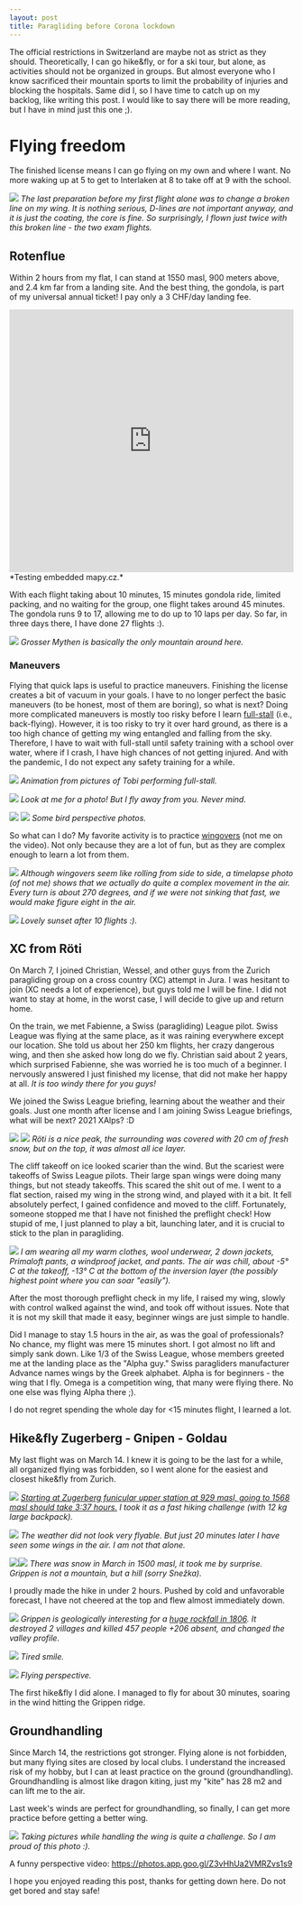 ```yaml
---
layout: post
title: Paragliding before Corona lockdown
---
```



The official restrictions in Switzerland are maybe not as strict as they should. Theoretically, I can go hike&fly, or for a ski tour, but alone, as activities should not be organized in groups. But almost everyone who I know sacrificed their mountain sports to limit the probability of injuries and blocking the hospitals. Same did I, so I have time to catch up on my backlog, like writing this post. I would like to say there will be more reading, but I have in mind just this one ;).

# Flying freedom

The finished license means I can go flying on my own and where I want. No more waking up at 5 to get to Interlaken at 8 to take off at 9 with the school. 

![](https://lh3.googleusercontent.com/iDZna7TvM7Njn71BfNEz5ylHgq5dq5qjmAQEvi4ku5M7-lZnZOj-Kq03rpi9zWG5_qGE5tBSbd9m6Ui70VBIDtkdzkRMndlTCdIVDYyEeFRhWKyA9bQfBQQvLYWJTI82iNapXsUZtcg=w2160-h1440-no)
*The last preparation before my first flight alone was to change a broken line on my wing. It is nothing serious, D-lines are not important anyway, and it is just the coating, the core is fine. So surprisingly, I flown just twice with this broken line - the two exam flights.*

## Rotenflue

Within 2 hours from my flat, I can stand at 1550 masl, 900 meters above, and 2.4 km far from a landing site. And the best thing, the gondola, is part of my universal annual ticket! I pay only a 3 CHF/day landing fee.

<iframe style="border:none" src="https://en.frame.mapy.cz/s/hurezusujo" width="100%" height="466" frameborder="0"></iframe>
*Testing embedded mapy.cz.*

With each flight taking about 10 minutes, 15 minutes gondola ride, limited packing, and no waiting for the group, one flight takes around 45 minutes. The gondola runs 9 to 17, allowing me to do up to 10 laps per day. So far, in three days there, I have done 27 flights :).

![](https://lh3.googleusercontent.com/qzwd5nxUbocNY2FEGIOxdtfrYZDiWjr-CBPvQxAjRSxYBKu4UhpckDdX6pQbclrIsk2E_Cdx6l9HeSX8pPzgjtQ5Ny-Brg1G9j5NdO-u_bzDmbVu72AyWLHZkAX_kxDWsTKCzQFgU3Y=w2160-h1440-no)
*Grosser Mythen is basically the only mountain around here.*

### Maneuvers

Flying that quick laps is useful to practice maneuvers. Finishing the license creates a bit of vacuum in your goals. I have to no longer perfect the basic maneuvers (to be honest, most of them are boring), so what is next? Doing more complicated maneuvers is mostly too risky before I learn [full-stall](https://justacro.com/tricks/english/full-stall) (i.e., back-flying). However, it is too risky to try it over hard ground, as there is a too high chance of getting my wing entangled and falling from the sky. Therefore, I have to wait with full-stall until safety training with a school over water, where if I crash, I have high chances of not getting injured. And with the pandemic, I do not expect any safety training for a while.

![](https://lh3.googleusercontent.com/W6b9qHPAbE5LstoY3sCtrmp0AP64yonvfHMj1Ir3L_ngDFKkVCi9t1HJ0rwo5a5sGriMXwRXjOxMqZWbHsqrYNkFPuUd3uAAXL80UJmi40_51o7tXGTipa8ybHeMqxEfulTLrACmEKo=w808-h540-no)
*Animation from pictures of Tobi performing full-stall.*

![](https://lh3.googleusercontent.com/Vu_QJySA05KiA3hpMJCOf-RlVK7YtZvkxifwoumGPlcRiFtZtO9g4UBCyX556lA0dCtKTk4UgL75Qja4_aob0uYnDyb7eqkAl_Pb7WEBHDAJZx0hU1WcmD2tzUWikqaTkRySVfWSAqs=w2160-h1440-no)
*Look at me for a photo! But I fly away from you. Never mind.*

![](https://lh3.googleusercontent.com/HVTl6_VewbaUrRplShqqybusIwS3R-mE52qyxVb_cqvtuQdlsNZFNQm36MZbg7GK9boN0rkkwBVmtFwfUOsMx7icUKbU9ZcbUHvqcOcQSz4tb2B-YpitQ4ypaL0IZMitNJjtWYQzeE8=w2160-h1440-no)
![](https://lh3.googleusercontent.com/1ANknjsTb7qNjI_3wrA7ppPCugkQOjT1urZW-17WAcjQkE8xO0kd5HcjFvEFNBtN0qwbcUMGOiabX2DlrzYffpg88xDhyqVZFQqgmD5JkCSRTyH2mOESD0lizKSeKI-epyaoXqqT67g=w2160-h1440-no)
*Some bird perspective photos.*

So what can I do? My favorite activity is to practice [wingovers](https://www.youtube.com/watch?v=Yub1L2ClnGM) (not me on the video). Not only because they are a lot of fun, but as they are complex enough to learn a lot from them. 

![](https://www.sportparagliding.com/wp-content/uploads/2010/12/wing-over-k2-1024x943.jpg)
*Although wingovers seem like rolling from side to side, a timelapse photo (of not me) shows that we actually do quite a complex movement in the air. Every turn is about 270 degrees, and if we were not sinking that fast, we would make figure eight in the air.*

![](https://lh3.googleusercontent.com/y4FzRwzhP_Y7W6Bm_PI55ByMyMcUvgU7b0HRXDNZugEAw0VUOHNlBP-dThRrthM_ztJ8cj-KQr5LtOiw1DNFl2sRUdg_N_go-7AfRUMjNZaDBTvwL4fhvktcDiUG6aJa3of6W17eakU=w2160-h1440-no)
*Lovely sunset after 10 flights :).*

## XC from Röti

On March 7, I joined Christian, Wessel, and other guys from the Zurich paragliding group on a cross country (XC) attempt in Jura. I was hesitant to join (XC needs a lot of experience), but guys told me I will be fine. I did not want to stay at home, in the worst case, I will decide to give up and return home.

On the train, we met Fabienne, a Swiss (paragliding) League pilot. Swiss League was flying at the same place, as it was raining everywhere except our location. She told us about her 250 km flights, her crazy dangerous wing, and then she asked how long do we fly. Christian said about 2 years, which surprised Fabienne, she was worried he is too much of a beginner. I nervously answered I just finished my license, that did not make her happy at all. *It is too windy there for you guys!*

We joined the Swiss League briefing, learning about the weather and their goals. Just one month after license and I am joining Swiss League briefings, what will be next? 2021 XAlps? :D

![](https://lh3.googleusercontent.com/dZ5hPFo36RFGuCeR7IgWATMDgvqixmiI9LtfIDu0iQg6ecntvDmWJQr5sjXfDKx91sFIbm0IDHcRvK_jGMjFlKE_9n6VyTKbwret50a1Ditb2O4f232Bb_71htxq4A4kGDg3J30e3dQ=w2560-h673-no)
![](https://lh3.googleusercontent.com/VZaaopXvpIyDd1U0Ic92-icUMpdHZ67-qBvaRkgiVAkPzij8xAHptqEoW8IF8yp7IWI_-kUJC08trg6YF5G1ATGIWsYXCRKM7iT-bXUNQigrUvkdexGzm1NtG-ONQBU4aRdj-QHebUY=w2560-h1440-no)
*Röti is a nice peak, the surrounding was covered with 20 cm of fresh snow, but on the top, it was almost all ice layer.*

The cliff takeoff on ice looked scarier than the wind. But the scariest were takeoffs of Swiss League pilots. Their large span wings were doing many things, but not steady takeoffs. This scared the shit out of me. I went to a flat section, raised my wing in the strong wind, and played with it a bit. It fell absolutely perfect, I gained confidence and moved to the cliff. Fortunately, someone stopped me that I have not finished the preflight check! How stupid of me, I just planned to play a bit, launching later, and it is crucial to stick to the plan in paragliding.

![](https://lh3.googleusercontent.com/k340V1ngUpGNLFXG07L5iFyMvalVQZoLjY3tbEpqYTOhDbx9A9xvu9FiDNKZOzOW65eliQdPrBYaoqBOrlIaA5BgmEKCEOz9fPtCONMJC8fbaXoBCR8-CSkpdHOmMRwhyAwEVoLlLX8=w2560-h1440-no)
*I am wearing all my warm clothes, wool underwear, 2 down jackets, Primaloft pants, a windproof jacket, and pants. The air was chill, about -5° C at the takeoff, -13° C at the bottom of the inversion layer (the possibly highest point where you can soar "easily").*

After the most thorough preflight check in my life, I raised my wing, slowly with control walked against the wind, and took off without issues. Note that it is not my skill that made it easy, beginner wings are just simple to handle.

Did I manage to stay 1.5 hours in the air, as was the goal of professionals? No chance, my flight was mere 15 minutes short. I got almost no lift and simply sank down. Like 1/3 of the Swiss League, whose members greeted me at the landing place as the "Alpha guy." Swiss paragliders manufacturer Advance names wings by the Greek alphabet. Alpha is for beginners - the wing that I fly. Omega is a competition wing, that many were flying there. No one else was flying Alpha there ;).

I do not regret spending the whole day for <15 minutes flight, I learned a lot.

## Hike&fly Zugerberg - Gnipen - Goldau

My last flight was on March 14. I knew it is going to be the last for a while,  all organized flying was forbidden, so I went alone for the easiest and closest hike&fly from Zurich.

![](https://lh3.googleusercontent.com/B74oYh-ks38svzwIJQGadLDkoE86IAyMWQP-FazIriyKUjlJglIIE3Kl32lHI5FyyZ978hP6vni2T2pDD70jO2mUd2cZ3I7dZM1tK7jZALAF89KuuzjQt5ME4NDSsA5dCdO_sJaHFz8=w720-h1280-no)
*[Starting at Zugerberg funicular upper station at 929 masl, going to 1568 masl should take 3:37 hours.](https://en.mapy.cz/s/racogevaze) I took it as a fast hiking challenge (with 12 kg large backpack).*

![](https://lh3.googleusercontent.com/bN4PuKcxrDEq7R_5KeFbIn5UfTrtREVI9hNOLQ91AKgpfDAFMN6ZGky_ROOKMXmtbd5Im_7ac3pmh59C0Rm_WBun57qqPtPHpFmATnsy0PguOXjSJRIraXO5MDYxuATUwB0Ya326u4s=w2560-h1440-no)
*The weather did not look very flyable. But just 20 minutes later I have seen some wings in the air. I am not that alone.*

![](https://lh3.googleusercontent.com/43zoA4S1pkgJojjazZ1YRpKH6FsB8DrKfco9ZrN6P5RLRoE1LjZjaQoW-FyCLKQRpz0znHJ5dHXo5j1uWGKnw_xUnrGXYzcGrmyxqs4HlryCmFrb79fXEUaosuX-5mlJvMgcGN3InSw=w360-h640-no)![](https://lh3.googleusercontent.com/PUv77ma7pdq9KBJ-bUPtvPBBrFFvwwTupuIzW367OCX8EaB5OINSdb4L1pHFjqFdgRjmAHeMxdEnvQFyDOk_O5xO0emOYmcXPkwksygQ-8-uiE4jid4Ci9z49Ouls18l2RebCPvREQE=w360-h640-no)
*There was snow in March in 1500 masl, it took me by surprise. Grippen is not a mountain, but a hill (sorry Snežka).*

I proudly made the hike in under 2 hours. Pushed by cold and unfavorable forecast, I have not cheered at the top and flew almost immediately down.

![](https://lh3.googleusercontent.com/GJ6eYIOIU0aQyYUmThR3VRabvUZ7Ek-deLZptyvq7BD2Klr4HZ9OavPyhMAJFC53GE52JuTSfGapivjXCq1hupnBHPISyN39faXloz2uD8UAV2UK9heW91XUsN_V0u5NVoZ4bZ6SglA=w2560-h808-no)
*Grippen is geologically interesting for a [huge rockfall in 1806](https://de.wikipedia.org/wiki/Bergsturz_von_Goldau). It destroyed 2 villages and killed 457 people +206 absent, and changed the valley profile.*

![](https://lh3.googleusercontent.com/diy7HMPlspAscqeYbz8tSEo1swWcZhEHdqOjlp2g4lUcM-3tUkf3_-GD5FT3lUMJ8LwnpLQbPseNhdsv9H3V2XWGf1HW3XFKxO7yiSPjfAXiq_oDYd2fxBX0z9D84Y4Q5gW9dzZ9ieE=w2160-h1440-no)
*Tired smile.*

![](https://lh3.googleusercontent.com/46Pt4jhiZYqxliOp3fHO5ACtjaYYmsGB0FQV3H7XHcPTrEkH5j511PjR87YfszR9dffi57WGB4Ele_MHQSsVcs-If3nOIUYJVo4yDqejr3D7PCA0amsgdKk200H4H650-rezm9kkqK8=w2160-h1440-no)
*Flying perspective.*

The first hike&fly I did alone. I managed to fly for about 30 minutes, soaring in the wind hitting the Grippen ridge.

## Groundhandling

Since March 14, the restrictions got stronger. Flying alone is not forbidden, but many flying sites are closed by local clubs. I understand the increased risk of my hobby, but I can at least practice on the ground (groundhandling). Groundhandling is almost like dragon kiting, just my "kite" has 28 m2 and can lift me to the air.

Last week's winds are perfect for groundhandling, so finally, I can get more practice before getting a better wing.

![](https://lh3.googleusercontent.com/zXptc3lvNnCqA7BCxxnVUi4lJEeR0MkRqFYnM47N71zeimt0jKYMYiUNCVBsTW77bQC5XdH7NyVomxn2rf802IDH11nNZB7eE-zottZzMXowoTbQkNtb4aTjokvadXo1kS0xWAkaLjE=w1920-h1440-no)
*Taking pictures while handling the wing is quite a challenge. So I am proud of this photo :).*

A funny perspective video: https://photos.app.goo.gl/Z3vHhUa2VMRZvs1s9

I hope you enjoyed reading this post, thanks for getting down here. Do not get bored and stay safe!
